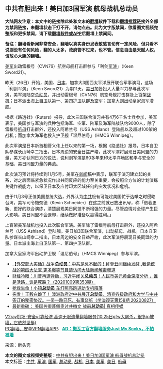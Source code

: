  <h2>中共有胆出来！美日加3国军演 航母战机总动员</h2> <p class="notice"><b>大陆网友注意：本文中的链接除此处和文末的<a href="https://github.com/bannedbook/fanqiang" >翻墙</a>软件下载和<a href="https://github.com/killgcd/justmysocks/blob/master/README.md">翻墙推荐</a>链接外全部为禁网链接，未翻墙状态下打不开，请勿点击。此为文字版禁闻，欲看图文视频完整版和更多禁闻，请下载<a href="https://github.com/bannedbook/fanqiang">翻墙软件或APP</a>后翻墙上禁闻网。</p><p>备注：翻墙看新闻非常安全，翻墙以真实身份发表敏感言论有一定风险，但只看不说则没有任何风险，翻的人太多，政府管不过来，也不管。信息自由是天赋人权，请放心大胆的翻墙。</b></p>  <div class="entry"> <p id="conimg"></p> <p><a href="https://www.bannedbook.org/bnews/tag/%e7%be%8e%e5%86%9b/" class="st_tag internal_tag" rel="tag" title="标签 美军 下的日志">美军</a>出动雷根号（CVN76）航空母舰打击群参与「利剑<a href="https://www.bannedbook.org/bnews/tag/%e5%86%9b%e6%bc%94/" class="st_tag internal_tag" rel="tag" title="标签 军演 下的日志">军演</a>」（Keen Sword21）。</p> <p>昨天（26日）开始，美国、<a href="https://www.bannedbook.org/bnews/tag/%e6%97%a5%e6%9c%ac/" class="st_tag internal_tag" rel="tag" title="标签 日本 下的日志">日本</a>、加拿大3国西太平洋展开联合军事演习，这场「利剑军演」（Keen Sword21）为期11天，<a href="https://www.bannedbook.org/bnews/tag/%E7%BE%8E%E6%97%A5/" class="st_tag internal_tag" rel="tag" title="标签 美日 下的日志">美日</a>加皆投入大量军力参与此次军演，美军海陆空<a href="https://www.bannedbook.org/bnews/tag/%E6%80%BB%E5%8A%A8%E5%91%98/" class="st_tag internal_tag" rel="tag" title="标签 总动员 下的日志">总动员</a>，并出动雷根号（CVN76）航空母舰打击群及上百架<a href="https://www.bannedbook.org/bnews/tag/%e6%88%98%e6%9c%ba/" class="st_tag internal_tag" rel="tag" title="标签 战机 下的日志">战机</a>；日本派出海上自卫队第一、第四护卫队群及空军；加拿大则出动皇家海军潜舰。</p> <p>根据《路透社》（Ruters）报导，此次三国联合演习共有4万6千名士兵参加，美军表示，美国参与军演的兵种包括海军、空军、陆军及海军陆战队约9000人，除了雷根号<a href="https://www.bannedbook.org/bnews/tag/%e8%88%aa%e6%af%8d/" class="st_tag internal_tag" rel="tag" title="标签 航母 下的日志">航母</a>打击群外，还投入阿希兰号（USS Ashland）登陆舰以及超过100架的战机；而加拿大海军也投入护卫舰「温尼伯号」（HMCS Winnipeg）。</p>  <p>此次军演是日本新首相菅义伟上任以来的第一场，根据《路透社》报导，日本自卫队参谋长山崎幸二指出，日本周边的安全日益严峻，此次军演将展现日美同盟的力量，美方亦认同日方的说法，说利剑军演是60多年来印太平洋地区和平与安全的基础、美日同盟力量的典范。</p> <p>此次演习预计将持续到11月5号，美军在<span class='wp_keywordlink_affiliate'><a href="https://www.bannedbook.org/" title="新闻">新闻</a></span>稿中表示，联军于演习建立起的关系，对之后面临紧急状况作出共同反应的能力至关重要，会按照全方位的计划演练关键作战能力，以保卫日本及应付印太区域任何的突发状况和危机。</p> <p>由于11月3号正值美国总统大选，外界认为<a href="https://www.bannedbook.org/bnews/tag/%e4%b8%ad%e5%85%b1/" class="st_tag internal_tag" rel="tag" title="标签 中共 下的日志">中共</a>极有可能趁美国忙于选举之时侵略台湾，美军司令施奈德（Kevin Schneider）在这之前就已放出讯号，称「借着更新、更好的联合演练，清楚展现美日同盟不断增强的力量。尽管疫情对全球产生巨大影响，美日同盟不会退却，继续做好准备以赢得胜利。」</p> <p></p>  <p>上百架美军战机也投入此次联合军演。美军除了雷根号航母打击群外，还投入阿希兰号（USS Ashland）登陆舰。美日加3国联合军演，出动航母、战机。日本自卫队参谋长山崎幸二指出，日本周边的安全日益严峻，此次军演将展现日美同盟的力量。日本派出海上自卫队第一、第四护卫队群。</p> <p></p> <p>加拿大皇家海军出动护卫舰「温尼伯号」（HMCS Winnipeg）参与军演。</p> <ul class='op-related-articles' title='相关阅读'> <li><a href='https://www.bannedbook.org/bnews/bannedvideo/20201026/1420171.html' target='_blank'>【外交部大实话】战争<b>总动员</b>：中共是惹不起的！拜登丑闻继续发酵 ,我党统战的第四大法宝  更多爆笑节目请访问大陆新闻解毒频道</a></li> <li><a href='https://www.bannedbook.org/bnews/bannedvideo/20201009/1410859.html' target='_blank'>财经冷眼：川普再遭弹劾，习近平闭关<b>总动员</b>！人民币美元黄金深度分析 ，谁是活路，谁是死路？（20201009第353期）</a></li> <li><a href='https://www.bannedbook.org/bnews/funmedia/20200906/1391722.html' target='_blank'>抢救生命！小镇<b>总动员</b> 车灯照亮跑道助专机降落</a></li> <li><a href='https://www.bannedbook.org/bnews/cbnews/20200827/1386630.html' target='_blank'>突发！王毅白跪了！ 澳洲政府对中共展开<b>总动员</b>，清查各级政府和大学与中共签订的秘密协议。一带一路已死，有事烧纸（坐澳观天第158期 20200827）</a></li> <li><a href='https://www.bannedbook.org/bnews/bannedvideo/20200809/1376920.html' target='_blank'>最新重磅： 美国务卿蓬佩奥讨共檄文 战前<b>总动员</b>| 真相传媒</a></li> </ul> <p class="texttj"> <a href="https://www.bannedbook.org/forum23/topic22702.html" target="_blank">V2ray机场-安全可靠经济 高速无限流量翻墙服务(10.25日gfw大屠杀，很多ip被墙，它依然坚挺)</a><br/> <a href="https://github.com/bannedbook/fanqiang/wiki/%E7%A6%81%E9%97%BB%E7%BD%91%E5%AE%89%E5%8D%93%E7%BF%BB%E5%A2%99%E6%96%B0%E9%97%BBAPP" target="_blank">PC翻墙、安卓VPN翻墙APP</a>、<span onclick="window.open('https://github.com/killgcd/justmysocks/blob/master/README.md')" style="font-weight:bold;color:#00A191;cursor:pointer;text-decoration:underline;outline:none">AD：搬瓦工官方翻墙服务Just My Socks，不怕被墙</span></p><p> 来源：新头壳 </p> <a name='sharetosocial'></a>       <div><b>本文的图文或视频完整版</b>：<a href='https://www.bannedbook.org/bnews/cbnews/20201027/1421090.html'>中共有胆出来！美日加3国军演 航母战机总动员</a></div>  </div><!--END ENTRY--> <div class="postfooter"> <div>本文标签：<a href="https://www.bannedbook.org/bnews/tag/%e4%b8%ad%e5%85%b1/" rel="tag">中共</a>, <a href="https://www.bannedbook.org/bnews/tag/%e5%86%9b%e6%bc%94/" rel="tag">军演</a>, <a href="https://www.bannedbook.org/bnews/tag/%E5%9B%BD%E5%86%9B/" rel="tag">国军</a>, <a href="https://www.bannedbook.org/bnews/tag/%E6%80%BB%E5%8A%A8%E5%91%98/" rel="tag">总动员</a>, <a href="https://www.bannedbook.org/bnews/tag/%e6%88%98%e6%9c%ba/" rel="tag">战机</a>, <a href="https://www.bannedbook.org/bnews/tag/%e6%97%a5%e6%9c%ac/" rel="tag">日本</a>, <a href="https://www.bannedbook.org/bnews/tag/%e7%be%8e%e5%86%9b/" rel="tag">美军</a>, <a href="https://www.bannedbook.org/bnews/tag/%E7%BE%8E%E6%97%A5/" rel="tag">美日</a>, <a href="https://www.bannedbook.org/bnews/tag/%e8%88%aa%e6%af%8d/" rel="tag">航母</a></div>  </div><!--END POSTFOOTER--> 